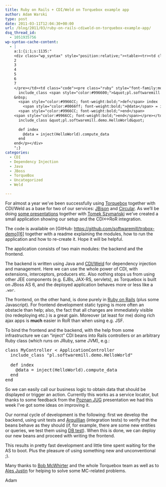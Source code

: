 ```yaml
---
title: Ruby on Rails + CDI/Weld on Torquebox example app
author: Adam Warski
type: post
date: 2011-03-11T12:04:30+00:00
url: /blog/2011/03/ruby-on-rails-cdiweld-on-torquebox-example-app/
dsq_thread_id:
  - 1051935756
wp-syntax-cache-content:
  - |
    a:1:{i:1;s:1135:"
    <div class="wp_syntax" style="position:relative;"><table><tr><td class="line_numbers"><pre>1
    2
    3
    4
    5
    6
    7
    </pre></td><td class="code"><pre class="ruby" style="font-family:monospace;"><span style="color:#9966CC; font-weight:bold;">class</span> MyController <span style="color:#006600; font-weight:bold;">&lt;</span> ApplicationController    
      include_class <span style="color:#996600;">&quot;pl.softwaremill.demo.HelloWorld&quot;</span>
    &nbsp;
      <span style="color:#9966CC; font-weight:bold;">def</span> index
        <span style="color:#0066ff; font-weight:bold;">@data</span> = inject<span style="color:#006600; font-weight:bold;">&#40;</span>HelloWorld<span style="color:#006600; font-weight:bold;">&#41;</span>.<span style="color:#9900CC;">compute_data</span>
      <span style="color:#9966CC; font-weight:bold;">end</span>
    <span style="color:#9966CC; font-weight:bold;">end</span></pre></td></tr></table><p class="theCode" style="display:none;">class MyController &lt; ApplicationController    
      include_class &quot;pl.softwaremill.demo.HelloWorld&quot;
    
      def index
        @data = inject(HelloWorld).compute_data
      end
    end</p></div>
    ";}
categories:
  - CDI
  - Dependency Injection
  - Java
  - JBoss
  - TorqueBox
  - Uncategorized
  - Weld

---
```

For almost a year we&#8217;ve been successfully using [Torquebox][1] together with CDI/Weld as a base for two of our services: [JBison][2] and [Circular][3]. As we&#8217;ll be doing [some presentations][4] together with [Tomek Szymański][5] we&#8217;ve created a small application showing our setup and the CDI<->RoR integration.

The code is available on [GitHub: https://github.com/softwaremill/trqbox-demo][6] together with a readme explaining the modules, how to run the application and how to re-create it. Hope it will be helpful.

The application consists of two main modules: the backend and the frontend.

The backend is written using Java and [CDI/Weld][7] for dependency injection and management. Here we can use the whole power of CDI, with extensions, interceptors, producers etc. Also nothing stops us from using other JEE components (e.g. EJBs, JAX-RS, servlets), as Torquebox is built on JBoss AS 6, and the deployed application behaves more or less like a `.war`.

The frontend, on the other hand, is done purely in [Ruby on Rails][8] (plus some Javascript). For frontend development static typing is more often an obstacle than help; also, the fact that all changes are immediately visible (no redeploying etc.) is a great gain. Moreover (at least for me) doing rich ajax apps is **much** easier in RoR than when using e.g. JSF. 

To bind the frontend and the backend, with the help from some infrastructure we can &#8220;inject&#8221; CDI beans into Rails controllers or an arbitrary Ruby class (which runs on JRuby, same JVM), e.g.:

<pre lang="ruby" line="1" escaped="true">class MyController &lt; ApplicationController    
  include_class "pl.softwaremill.demo.HelloWorld"

  def index
    @data = inject(HelloWorld).compute_data
  end
end
</pre>

So we can easily call our business logic to obtain data that should be displayed or trigger an action. Currently this works as a service locator, but thanks to some feedback from the [Poznan JUG][9] presentation we had this week I&#8217;ve got some ideas on improving it.

Our normal cycle of development is the following: first we develop the backend, using unit tests and [Arquillian][10] (integration tests) to verify that the beans behave as they should (if, for example, there are some new entities or queries, we test them using [DB test][11]). When this is done, we can deploy our new beans and proceed with writing the frontend. 

This results in pretty fast development and little time spent waiting for the AS to boot. Plus the pleasure of using something new and unconventional ;).

Many thanks to [Bob McWhirter][12] and the whole Torquebox team as well as to [Ales Justin][13] for helping to solve some MC-related problems.

Adam

 [1]: http://torquebox.org/
 [2]: https://www.jbison.com
 [3]: https://www.circulardms.com
 [4]: http://softwaremill.pl/blog/?p=397&lang=en
 [5]: http://twitter.com/#!/szimano
 [6]: https://github.com/softwaremill/trqbox-demo
 [7]: http://seamframework.org/Weld
 [8]: http://rubyonrails.org/
 [9]: http://www.jug.poznan.pl/
 [10]: http://www.jboss.org/arquillian
 [11]: http://www.warski.org/blog/?p=325
 [12]: http://twitter.com/#!/bobmcwhirter
 [13]: http://in.relation.to/Bloggers/Ales
